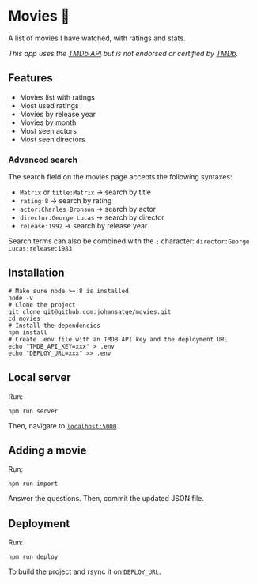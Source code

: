 # Movies 🎥

A list of movies I have watched, with ratings and stats.

_This app uses the [TMDb API](https://developers.themoviedb.org/) but is not endorsed or certified by [TMDb](https://www.themoviedb.org/)._

## Features

* Movies list with ratings
* Most used ratings
* Movies by release year
* Movies by month
* Most seen actors
* Most seen directors

### Advanced search

The search field on the movies page accepts the following syntaxes:

* `Matrix` or `title:Matrix` → search by title
* `rating:8` → search by rating
* `actor:Charles Bronson` → search by actor
* `director:George Lucas` → search by director
* `release:1992` → search by release year

Search terms can also be combined with the `;` character: `director:George Lucas;release:1983`

## Installation

```shell
# Make sure node >= 8 is installed
node -v
# Clone the project
git clone git@github.com:johansatge/movies.git
cd movies
# Install the dependencies
npm install
# Create .env file with an TMDB API key and the deployment URL
echo "TMDB_API_KEY=xxx" > .env
echo "DEPLOY_URL=xxx" >> .env
```

## Local server

Run:

```shell
npm run server
```

Then, navigate to [`localhost:5000`](http://localhost:5000/).

## Adding a movie

Run:

```shell
npm run import
```

Answer the questions. Then, commit the updated JSON file.

## Deployment

Run:

```shell
npm run deploy
```

To build the project and rsync it on `DEPLOY_URL`.

